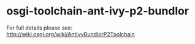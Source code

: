 osgi-toolchain-ant-ivy-p2-bundlor
=================================

For full details please see: http://wiki.osgi.org/wiki/AntIvyBundlorP2Toolchain